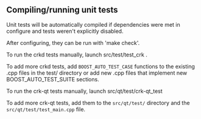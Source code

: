 Compiling/running unit tests
------------------------------------

Unit tests will be automatically compiled if dependencies were met in configure
and tests weren't explicitly disabled.

After configuring, they can be run with 'make check'.

To run the crkd tests manually, launch src/test/test_crk .

To add more crkd tests, add `BOOST_AUTO_TEST_CASE` functions to the existing
.cpp files in the test/ directory or add new .cpp files that
implement new BOOST_AUTO_TEST_SUITE sections.

To run the crk-qt tests manually, launch src/qt/test/crk-qt_test

To add more crk-qt tests, add them to the `src/qt/test/` directory and
the `src/qt/test/test_main.cpp` file.
